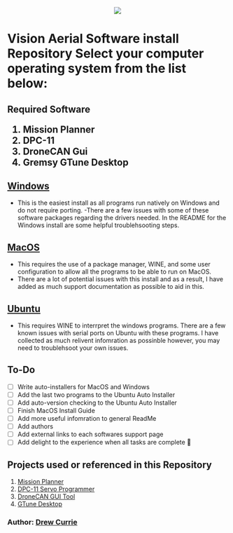 <p align="center">
  <img src="https://github.com/Direxfire/Mission-Planner-and-DPC-11-/blob/main/Assets/VA-Logo">
</p>

<h1> Vision Aerial Software install Repository 
Select your computer operating system from the list below:
</h1>
<h2>
Required Software

1. Mission Planner
2. DPC-11
3. DroneCAN Gui
4. Gremsy GTune Desktop

</h2>

## [Windows](/README_WINDOWS.md)

- This is the easiest install as all programs run natively on Windows and do not require porting.
   -There are a few issues with some of these software packages regarding the drivers needed. In the README for the Windows install are some helpful troublehsooting steps.

## [MacOS](/README_MACOS.md)

- This requires the use of a package manager, WINE, and some user configuration to allow all the programs to be able to run on MacOS.
- There are a lot of potential issues with this install and as a result, I have added as much support documentation as possible to aid in this.

## [Ubuntu](/README_UBUNTU.md)

- This requires WINE to interrpret the windows programs. There are a few known issues with serial ports on Ubuntu with these programs. I have collected as much relivent infomration as possinble however, you may need to troublehsoot your own issues.

## To-Do

- [ ] Write auto-installers for MacOS and Windows
- [ ] Add the last two programs to the Ubuntu Auto Installer
- [ ] Add auto-version checking to the Ubuntu Auto Installer
- [ ] Finish MacOS Install Guide
- [ ] Add more useful infomration to general ReadMe
- [ ] Add authors
- [ ] Add external links to each softwares support page
- [ ] Add delight to the experience when all tasks are complete :tada:

## Projects used or referenced in this Repository

1. [Mission Planner](https://ardupilot.org/planner/)
2. [DPC-11 Servo Programmer](https://www.hiteccs.com/actuators/product-details/DPC-11)
3. [DroneCAN GUI Tool](https://dronecan.github.io/GUI_Tool/Overview/)
4. [GTune Desktop](https://gremsy.com/support/product-support/series-gremsy-t-s/gremsy-t3v3/gremsy-t3v3-download)

### Author: [Drew Currie](mailto:d.currie@visionaerial.com?subject=[GitHub]%20Source%20Han%20Sans)
